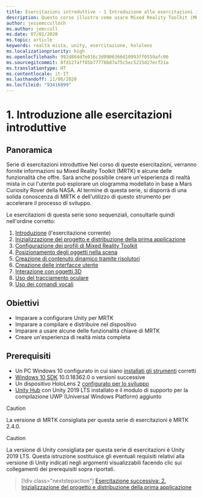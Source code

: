 ```yaml
---
title: Esercitazioni introduttive - 1 Introduzione alle esercitazioni introduttive
description: Questo corso illustra come usare Mixed Reality Toolkit (MRTK) per creare un'applicazione di realtà mista da zero.
author: jessemcculloch
ms.author: jemccull
ms.date: 07/01/2020
ms.topic: article
keywords: realtà mista, unity, esercitazione, hololens
ms.localizationpriority: high
ms.openlocfilehash: 992d864d7e016c3d0906366d10993ff0559afc06
ms.sourcegitcommit: 8fd127aff85b77778bd7a75c5ec5215d27ecf21a
ms.translationtype: HT
ms.contentlocale: it-IT
ms.lasthandoff: 11/06/2020
ms.locfileid: "93416899"
---
```

# <a name="1-introduction-to-the-getting-started-tutorials"></a>1. Introduzione alle esercitazioni introduttive

## <a name="overview"></a>Panoramica

Serie di esercitazioni introduttive Nel corso di queste esercitazioni, verranno fornite informazioni su Mixed Reality Toolkit (MRTK) e alcune delle funzionalità che offre. Sarà anche possibile creare un'esperienza di realtà mista in cui l'utente può esplorare un ologramma modellato in base a Mars Curiosity Rover della NASA. Al termine di questa serie, si disporrà di una solida conoscenza di MRTK e dell'utilizzo di questo strumento per accelerare il processo di sviluppo.

Le esercitazioni di questa serie sono sequenziali, consultarle quindi nell'ordine corretto:

1. [Introduzione](mr-learning-base-01.md) (l'esercitazione corrente)
2. [Inizializzazione del progetto e distribuzione della prima applicazione](mr-learning-base-02.md)
3. [Configurazione dei profili di Mixed Reality Toolkit](mr-learning-base-03.md)
4. [Posizionamento degli oggetti nella scena](mr-learning-base-04.md)
5. [Creazione di contenuto dinamico tramite risolutori](mr-learning-base-05.md)
6. [Creazione delle interfacce utente](mr-learning-base-06.md)
7. [Interazione con oggetti 3D](mr-learning-base-07.md)
8. [Uso del tracciamento oculare](mr-learning-base-08.md)
9. [Uso dei comandi vocali](mr-learning-base-09.md)

## <a name="objectives"></a>Obiettivi

* Imparare a configurare Unity per MRTK
* Imparare a compilare e distribuire nel dispositivo
* Imparare a usare alcune delle funzionalità chiave di MRTK
* Creare un'esperienza di realtà mista completa

## <a name="prerequisites"></a>Prerequisiti

* Un PC Windows 10 configurato in cui siano [installati gli strumenti](../../install-the-tools.md) corretti
* [Windows 10 SDK](https://developer.microsoft.com/windows/downloads/windows-10-sdk/) 10.0.18362.0 o versioni successive
* Un dispositivo HoloLens 2 [configurato per lo sviluppo](../../platform-capabilities-and-apis/using-visual-studio.md#enabling-developer-mode)
* <a href="https://docs.unity3d.com/Manual/GettingStartedInstallingHub.html" target="_blank">Unity Hub</a> con Unity 2019 LTS installato e il modulo di supporto per la compilazione UWP (Universal Windows Platform) aggiunto

> [!CAUTION]
> La versione di MRTK consigliata per questa serie di esercitazioni è MRTK 2.4.0.

> [!CAUTION]
> La versione di Unity consigliata per questa serie di esercitazioni è Unity 2019 LTS. Questa istruzione sostituisce gli eventuali requisiti relativi alla versione di Unity indicati negli argomenti visualizzabili facendo clic sui collegamenti dei prerequisiti sopra riportati.

> [!div class="nextstepaction"]
> [Esercitazione successiva: 2. Inizializzazione del progetto e distribuzione della prima applicazione](mr-learning-base-02.md)

